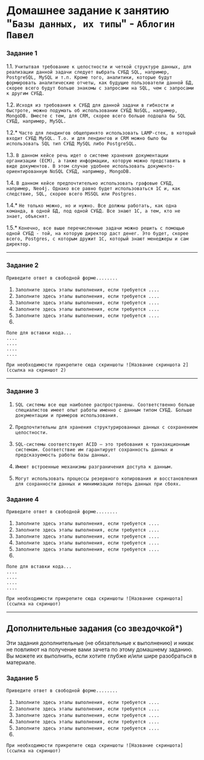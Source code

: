 # Домашнее задание к занятию "`Базы данных, их типы`" - `Аблогин Павел`

### Задание 1

1.1. `Учитытвая требование к целостности и четкой структуре данных, для реализации данной задачи следует выбрать СУБД SQL, например, PostgreSQL, MySQL и т.п. Кроме того, аналитики, которые будут формировать аналитические отчеты, как будущие пользователи данной БД, скорее всего будут больше знакомы с запросами на SQL, чем с запросами к другим СУБД.`

1.2. `Исходя из требования к СУБД для данной задачи в гибкости и быстроте, можно подумать об использовании СУБД NoSQL, например, MongoDB. Вместе с тем, для CRM, скорее всего больше подошла бы SQL СУБД, например, MySQL.`

1.2.* `Часто для лендингов общепринято использовать LAMP-стек, в который входит СУБД MySQL. Т.о. и для лендингов и CRM можно было бы использовать SQL тип СУБД MySQL либо PostgreSQL.`

1.3. `В данном кейсе речь идет о системе хранения документации организации (ECM), а также информации, которую можно представить в виде документов. В этом случае удобнее использовать документо-ориентированную NoSQL СУБД, например, MongoDB.`

1.4. `В данном кейсе предпочтительно использовать графовые СУБД, например, Neo4j. Однако все равно будет использоваться 1С и, как следствие, SQL, скорее всего MSSQL или Postgres.`

1.4.* `Не только можно, но и нужно. Все должны работать, как одна команда, в одной БД, под одной СУБД. Все знают 1С, а тем, кто не знает, объяснят. `

1.5.* `Конечно, все выше перечисленные задачи можно решить с помощью одной СУБД - той, на которую директор даст денег. Это будет, скорее всего, Postgres, с которым дружит 1С, который знают менеджеры и сам директор.`

---

### Задание 2

`Приведите ответ в свободной форме........`

1. `Заполните здесь этапы выполнения, если требуется ....`
2. `Заполните здесь этапы выполнения, если требуется ....`
3. `Заполните здесь этапы выполнения, если требуется ....`
4. `Заполните здесь этапы выполнения, если требуется ....`
5. `Заполните здесь этапы выполнения, если требуется ....`
6. 

```
Поле для вставки кода...
....
....
....
....
```

`При необходимости прикрепитe сюда скриншоты
![Название скриншота 2](ссылка на скриншот 2)`


---

### Задание 3

1. `SQL системы все еще наиболее распространены. Соответственно больше специалистов имеет опыт работы именно с данным типом СУБД. Больше документации и примеров использования.`

2. `Предпочтительны для хранения структурированных данных с сохранением целостности.`

3. `SQL-системы соответствуют ACID — это требования к транзакционным системам. Соответствие им гарантирует сохранность данных и предсказуемость работы базы данных.`

4. `Имеют встроенные механизмы разграничения доступа к данным.`

5. `Могут использовать процессы резервного копирования и восстановления для сохранности данных и минимизации потерь данных при сбоях.`


### Задание 4

`Приведите ответ в свободной форме........`

1. `Заполните здесь этапы выполнения, если требуется ....`
2. `Заполните здесь этапы выполнения, если требуется ....`
3. `Заполните здесь этапы выполнения, если требуется ....`
4. `Заполните здесь этапы выполнения, если требуется ....`
5. `Заполните здесь этапы выполнения, если требуется ....`
6. 

```
Поле для вставки кода...
....
....
....
....
```

`При необходимости прикрепитe сюда скриншоты
![Название скриншота](ссылка на скриншот)`

---
## Дополнительные задания (со звездочкой*)

Эти задания дополнительные (не обязательные к выполнению) и никак не повлияют на получение вами зачета по этому домашнему заданию. Вы можете их выполнить, если хотите глубже и/или шире разобраться в материале.

### Задание 5

`Приведите ответ в свободной форме........`

1. `Заполните здесь этапы выполнения, если требуется ....`
2. `Заполните здесь этапы выполнения, если требуется ....`
3. `Заполните здесь этапы выполнения, если требуется ....`
4. `Заполните здесь этапы выполнения, если требуется ....`
5. `Заполните здесь этапы выполнения, если требуется ....`
6. 

`При необходимости прикрепитe сюда скриншоты
![Название скриншота](ссылка на скриншот)`
